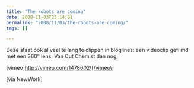 ```yaml
---
title: "The robots are coming"
date: 2008-11-03T23:14:01
permalink: "2008/11/03/the-robots-are-coming/"
tags: []

---
```

Deze staat ook al veel te lang te clippen in bloglines: een videoclip gefilmd met een 360° lens. Van Cut Chemist dan nog,

\[vimeo\]<http://vimeo.com/1478602\[/vimeo\>]

\[via NewWork\]
